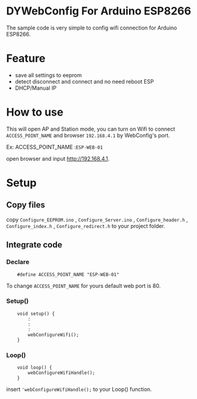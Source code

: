 # DYWebConfig For Arduino ESP8266

The sample code is very simple to config wifi connection for Arduino ESP8266.

# Feature
* save all settings to eeprom
* detect disconnect and connect and no need reboot ESP
* DHCP/Manual IP

# How to use
This will open AP and Station mode, you can turn on Wifi to connect `ACCESS_POINT_NAME` and browser `192.168.4.1` by WebConfig's port.

Ex:
ACCESS_POINT_NAME :`ESP-WEB-01`

open browser and input http://192.168.4.1.


# Setup
## Copy files
copy `Configure_EEPROM.ino` , `Configure_Server.ino` , `Configure_header.h` , `Configure_index.h` , `Configure_redirect.h` to your project folder.

## Integrate code

### Declare

```
	#define ACCESS_POINT_NAME "ESP-WEB-01"

```

To change `ACCESS_POINT_NAME` for yours default web port is  80.

### Setup()

```
	void setup() {
		:
		:
		:
		webConfigureWifi();
	}
```

### Loop()

```
	void loop() {
		webConfigureWifiHandle();
	}
```

insert `'webConfigureWifiHandle();` to your Loop() function.

